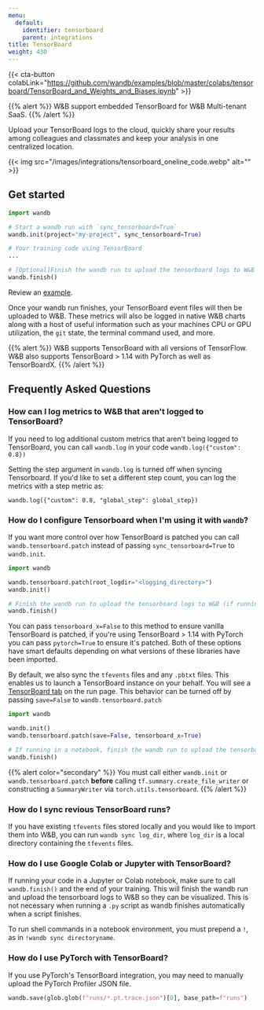 ```yaml
---
menu:
  default:
    identifier: tensorboard
    parent: integrations
title: TensorBoard
weight: 430
---
```

{{< cta-button colabLink="https://github.com/wandb/examples/blob/master/colabs/tensorboard/TensorBoard_and_Weights_and_Biases.ipynb" >}}

{{% alert %}}
W&B support embedded TensorBoard for W&B Multi-tenant SaaS.
{{% /alert %}}

Upload your TensorBoard logs to the cloud, quickly share your results among colleagues and classmates and keep your analysis in one centralized location.

{{< img src="/images/integrations/tensorboard_oneline_code.webp" alt="" >}}

## Get started

```python
import wandb

# Start a wandb run with `sync_tensorboard=True`
wandb.init(project="my-project", sync_tensorboard=True)

# Your training code using TensorBoard
...

# [Optional]Finish the wandb run to upload the tensorboard logs to W&B (if running in Notebook)
wandb.finish()
```

Review an [example](https://wandb.ai/rymc/simple-tensorboard-example/runs/oab614zf/tensorboard).

Once your wandb run finishes, your TensorBoard event files will then be uploaded to W&B. These metrics will also be logged in native W&B charts along with a host of useful information such as your machines CPU or GPU utilization, the `git` state, the terminal command used, and more.

{{% alert %}}
W&B supports TensorBoard with all versions of TensorFlow. W&B also supports TensorBoard > 1.14 with PyTorch as well as TensorBoardX.
{{% /alert %}}

## Frequently Asked Questions

### How can I log metrics to W&B that aren't logged to TensorBoard?

If you need to log additional custom metrics that aren't being logged to TensorBoard, you can call `wandb.log` in your code `wandb.log({"custom": 0.8})`

Setting the step argument in `wandb.log` is turned off when syncing Tensorboard. If you'd like to set a different step count, you can log the metrics with a step metric as:

`wandb.log({"custom": 0.8, "global_step": global_step})`

### How do I configure Tensorboard when I'm using it with `wandb`?

If you want more control over how TensorBoard is patched you can call `wandb.tensorboard.patch` instead of passing `sync_tensorboard=True` to `wandb.init`.

```python
import wandb

wandb.tensorboard.patch(root_logdir="<logging_directory>")
wandb.init()

# Finish the wandb run to upload the tensorboard logs to W&B (if running in Notebook)
wandb.finish()
```

You can pass `tensorboard_x=False` to this method to ensure vanilla TensorBoard is patched, if you're using TensorBoard > 1.14 with PyTorch you can pass `pytorch=True` to ensure it's patched. Both of these options have smart defaults depending on what versions of these libraries have been imported.

By default, we also sync the `tfevents` files and any `.pbtxt` files. This enables us to launch a TensorBoard instance on your behalf. You will see a [TensorBoard tab](https://www.wandb.com/articles/hosted-tensorboard) on the run page. This behavior can be turned off by passing `save=False` to `wandb.tensorboard.patch`

```python
import wandb

wandb.init()
wandb.tensorboard.patch(save=False, tensorboard_x=True)

# If running in a notebook, finish the wandb run to upload the tensorboard logs to W&B
wandb.finish()
```

{{% alert color="secondary" %}}
You must call either `wandb.init` or `wandb.tensorboard.patch` **before** calling `tf.summary.create_file_writer` or constructing a `SummaryWriter` via `torch.utils.tensorboard`.
{{% /alert %}}

### How do I sync revious TensorBoard runs?

If you have existing `tfevents` files stored locally and you would like to import them into W&B, you can run `wandb sync log_dir`, where `log_dir` is a local directory containing the `tfevents` files.

### How do I use Google Colab or Jupyter with TensorBoard?

If running your code in a Jupyter or Colab notebook, make sure to call `wandb.finish()` and the end of your training. This will finish the wandb run and upload the tensorboard logs to W&B so they can be visualized. This is not necessary when running a `.py` script as wandb finishes automatically when a script finishes.

To run shell commands in a notebook environment, you must prepend a `!`, as in `!wandb sync directoryname`.

### How do I use PyTorch with TensorBoard?

If you use PyTorch's TensorBoard integration, you may need to manually upload the PyTorch Profiler JSON file.

```python
wandb.save(glob.glob(f"runs/*.pt.trace.json")[0], base_path=f"runs")
```